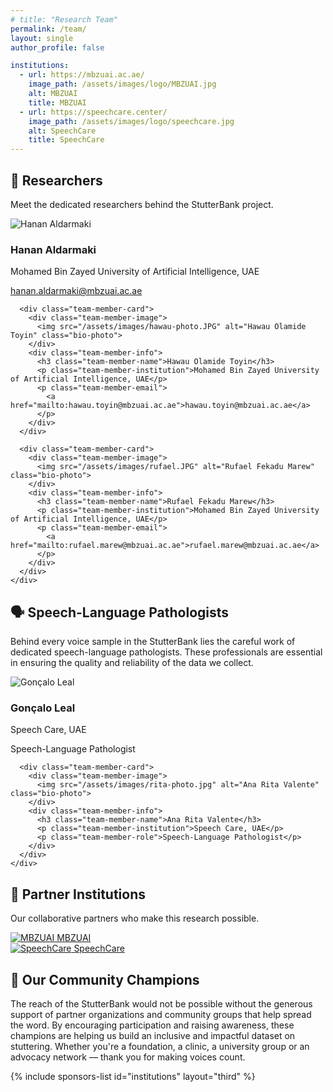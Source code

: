 ```yaml
---
# title: "Research Team"
permalink: /team/
layout: single
author_profile: false

institutions:
  - url: https://mbzuai.ac.ae/
    image_path: /assets/images/logo/MBZUAI.jpg
    alt: MBZUAI
    title: MBZUAI
  - url: https://speechcare.center/
    image_path: /assets/images/logo/speechcare.jpg
    alt: SpeechCare
    title: SpeechCare
---
```


<div class="team-page-container">
  <!-- Page Header -->
  <!-- <div class="team-page-header">
    <h1 class="team-page-title">Our Research Team</h1>
    <p class="team-page-subtitle">Meet the dedicated professionals behind the StutterBank project</p>
  </div> -->

  <!-- Researchers Section -->
  <div class="team-section">
    <div class="team-section-header">
      <h2 class="team-section-title">🔬 Researchers</h2>
      <p class="team-section-description">Meet the dedicated researchers behind the StutterBank project.</p>
    </div>
    <div class="team-grid">
      <div class="team-member-card">
        <div class="team-member-image">
          <img src="assets/images/Hanan-photo.jpg" alt="Hanan Aldarmaki" class="bio-photo">
        </div>
        <div class="team-member-info">
          <h3 class="team-member-name">Hanan Aldarmaki</h3>
          <p class="team-member-institution">Mohamed Bin Zayed University of Artificial Intelligence, UAE</p>
          <p class="team-member-email">
            <a href="mailto:hanan.aldarmaki@mbzuai.ac.ae">hanan.aldarmaki@mbzuai.ac.ae</a>
          </p>
        </div>
      </div>
      
      <div class="team-member-card">
        <div class="team-member-image">
          <img src="/assets/images/hawau-photo.JPG" alt="Hawau Olamide Toyin" class="bio-photo">
        </div>
        <div class="team-member-info">
          <h3 class="team-member-name">Hawau Olamide Toyin</h3>
          <p class="team-member-institution">Mohamed Bin Zayed University of Artificial Intelligence, UAE</p>
          <p class="team-member-email">
            <a href="mailto:hawau.toyin@mbzuai.ac.ae">hawau.toyin@mbzuai.ac.ae</a>
          </p>
        </div>
      </div>

      <div class="team-member-card">
        <div class="team-member-image">
          <img src="/assets/images/rufael.JPG" alt="Rufael Fekadu Marew" class="bio-photo">
        </div>
        <div class="team-member-info">
          <h3 class="team-member-name">Rufael Fekadu Marew</h3>
          <p class="team-member-institution">Mohamed Bin Zayed University of Artificial Intelligence, UAE</p>
          <p class="team-member-email">
            <a href="mailto:rufael.marew@mbzuai.ac.ae">rufael.marew@mbzuai.ac.ae</a>
          </p>
        </div>
      </div>
    </div>
  </div>

  <!-- Speech-Language Pathologists Section -->
  <section class="team-section">
    <div class="team-section-header">
      <h2 class="team-section-title">🗣️ Speech-Language Pathologists</h2>
      <p class="team-section-description">Behind every voice sample in the StutterBank lies the careful work of dedicated speech-language pathologists. These professionals are essential in ensuring the quality and reliability of the data we collect.</p>
    </div>
    <div class="team-grid">
      <div class="team-member-card">
        <div class="team-member-image">
          <img src="/assets/images/goncalo-photo.jpg" alt="Gonçalo Leal" class="bio-photo">
        </div>
        <div class="team-member-info">
          <h3 class="team-member-name">Gonçalo Leal</h3>
          <p class="team-member-institution">Speech Care, UAE</p>
          <p class="team-member-role">Speech-Language Pathologist</p>
        </div>
      </div>
      
      <div class="team-member-card">
        <div class="team-member-image">
          <img src="/assets/images/rita-photo.jpg" alt="Ana Rita Valente" class="bio-photo">
        </div>
        <div class="team-member-info">
          <h3 class="team-member-name">Ana Rita Valente</h3>
          <p class="team-member-institution">Speech Care, UAE</p>
          <p class="team-member-role">Speech-Language Pathologist</p>
        </div>
      </div>
    </div>
  </section>

  <!-- Partner Institutions Section -->
  <section class="team-section">
    <div class="team-section-header">
      <h2 class="team-section-title">🤝 Partner Institutions</h2>
      <p class="team-section-description">Our collaborative partners who make this research possible.</p>
    </div>
    <div class="institution-logos">
      <div class="institution-logo">
        <a href="https://mbzuai.ac.ae/" target="_blank" rel="noopener noreferrer">
          <img src="/assets/images/logo/MBZUAI.jpg" alt="MBZUAI">
          <span class="institution-name">MBZUAI</span>
        </a>
      </div>
      <div class="institution-logo">
        <a href="https://speechcare.center/" target="_blank" rel="noopener noreferrer">
          <img src="/assets/images/logo/speechcare.jpg" alt="SpeechCare">
          <span class="institution-name">SpeechCare</span>
        </a>
      </div>
    </div>
  </section>

  <!-- Community Champions Section -->
  <section class="community-champions">
    <div class="team-section-header">
      <h2 class="team-section-title">🌟 Our Community Champions</h2>
      <p class="team-section-description">The reach of the StutterBank would not be possible without the generous support of partner organizations and community groups that help spread the word. By encouraging participation and raising awareness, these champions are helping us build an inclusive and impactful dataset on stuttering. Whether you're a foundation, a clinic, a university group or an advocacy network — thank you for making voices count.</p>
    </div>
    {% include sponsors-list id="institutions" layout="third" %}
  </section>
</div>

